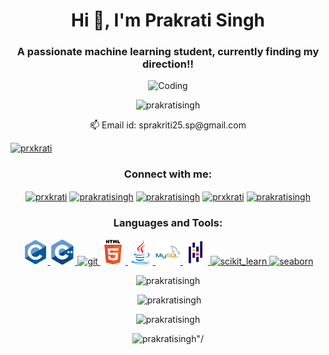 <h1 align="center">Hi 👋, I'm Prakrati Singh</h1>
<h3 align="center">A passionate machine learning student, currently finding my direction!!</h3>
<p align="center"> <img alt="Coding" width="400" src="https://camo.githubusercontent.com/6f5e3ead776bc722fbfc3da2c8b1454a7a5f27a07b34c0ced075f90a6c25a3be/68747470733a2f2f6d69726f2e6d656469756d2e636f6d2f6d61782f313630302f302a4b32574c4d5445784c79696461374f522e676966"></p>
<p align="center"> <img src="https://komarev.com/ghpvc/?username=prakratisingh&label=Profile%20views&color=0e75b6&style=flat" alt="prakratisingh" /> </p>
<p align="center"> 📫 Email id: sprakriti25.sp@gmail.com </p>
<p align="left"> <a href="https://twitter.com/prxkrati" target="blank"><img src="https://img.shields.io/twitter/follow/prxkrati?logo=twitter&style=for-the-badge" alt="prxkrati" /></a> </p>
<h3 align="center">Connect with me:</h3>
<p align="center">
<a href="https://twitter.com/prxkrati" target="blank"><img align="center" src="https://raw.githubusercontent.com/rahuldkjain/github-profile-readme-generator/master/src/images/icons/Social/twitter.svg" alt="prxkrati" height="30" width="40" /></a>
<a href="https://linkedin.com/in/prakratisingh" target="blank"><img align="center" src="https://raw.githubusercontent.com/rahuldkjain/github-profile-readme-generator/master/src/images/icons/Social/linked-in-alt.svg" alt="prakratisingh" height="30" width="40" /></a>
<a href="https://kaggle.com/prakratisingh" target="blank"><img align="center" src="https://raw.githubusercontent.com/rahuldkjain/github-profile-readme-generator/master/src/images/icons/Social/kaggle.svg" alt="prakratisingh" height="30" width="40" /></a>
<a href="https://instagram.com/prxkrati" target="blank"><img align="center" src="https://raw.githubusercontent.com/rahuldkjain/github-profile-readme-generator/master/src/images/icons/Social/instagram.svg" alt="prxkrati" height="30" width="40" /></a>
<a href="https://www.hackerrank.com/prakratisingh" target="blank"><img align="center" src="https://raw.githubusercontent.com/rahuldkjain/github-profile-readme-generator/master/src/images/icons/Social/hackerrank.svg" alt="prakratisingh" height="30" width="40" /></a>
</p>

<h3 align="center">Languages and Tools:</h3>
<p align="center"> <a href="https://www.cprogramming.com/" target="_blank" rel="noreferrer"> <img src="https://raw.githubusercontent.com/devicons/devicon/master/icons/c/c-original.svg" alt="c" width="40" height="40"/> </a> <a href="https://www.w3schools.com/cpp/" target="_blank" rel="noreferrer"> <img src="https://raw.githubusercontent.com/devicons/devicon/master/icons/cplusplus/cplusplus-original.svg" alt="cplusplus" width="40" height="40"/> </a> <a href="https://git-scm.com/" target="_blank" rel="noreferrer"> <img src="https://www.vectorlogo.zone/logos/git-scm/git-scm-icon.svg" alt="git" width="40" height="40"/> </a> <a href="https://www.w3.org/html/" target="_blank" rel="noreferrer"> <img src="https://raw.githubusercontent.com/devicons/devicon/master/icons/html5/html5-original-wordmark.svg" alt="html5" width="40" height="40"/> </a> <a href="https://www.java.com" target="_blank" rel="noreferrer"> <img src="https://raw.githubusercontent.com/devicons/devicon/master/icons/java/java-original.svg" alt="java" width="40" height="40"/> </a> <a href="https://www.mysql.com/" target="_blank" rel="noreferrer"> <img src="https://raw.githubusercontent.com/devicons/devicon/master/icons/mysql/mysql-original-wordmark.svg" alt="mysql" width="40" height="40"/> </a> <a href="https://pandas.pydata.org/" target="_blank" rel="noreferrer"> <img src="https://raw.githubusercontent.com/devicons/devicon/2ae2a900d2f041da66e950e4d48052658d850630/icons/pandas/pandas-original.svg" alt="pandas" width="40" height="40"/> </a> <a href="https://scikit-learn.org/" target="_blank" rel="noreferrer"> <img src="https://upload.wikimedia.org/wikipedia/commons/0/05/Scikit_learn_logo_small.svg" alt="scikit_learn" width="40" height="40"/> </a> <a href="https://seaborn.pydata.org/" target="_blank" rel="noreferrer"> <img src="https://seaborn.pydata.org/_images/logo-mark-lightbg.svg" alt="seaborn" width="40" height="40"/> </a> </p>

<p align="center"><img src="https://github-readme-stats.vercel.app/api/top-langs?username=prakratisingh&show_icons=true&locale=en&layout=compact" alt="prakratisingh" /></p>

<p align="center">&nbsp;<img src="https://github-readme-stats.vercel.app/api?username=prakratisingh&show_icons=true&locale=en" alt="prakratisingh" /></p>
<p align="center"><img src="https://github-readme-streak-stats.herokuapp.com/?user=prakratisingh&" alt="prakratisingh" /></p>
<p align="center"><img src="https://activity-graph.herokuapp.com/graph?username=prakratisingh&theme=github" alt=prakratisingh"/></p>
